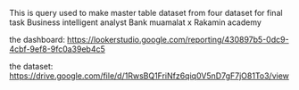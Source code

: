 This is query used to make master table dataset from four dataset for final task Business intelligent analyst Bank muamalat x Rakamin academy

the dashboard: https://lookerstudio.google.com/reporting/430897b5-0dc9-4cbf-9ef8-9fc0a39eb4c5

the dataset: https://drive.google.com/file/d/1RwsBQ1FriNfz6qiq0V5nD7gF7jO81To3/view
